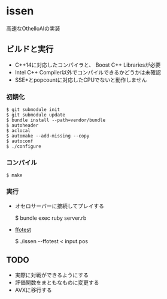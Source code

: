 issen
=====

高速なOthelloAIの実装

## ビルドと実行

- C++14に対応したコンパイラと、 Boost C++ Librariesが必要
- Intel C++ Compiler以外でコンパイルできるかどうかは未確認
- SSE\*とpopcountに対応したCPUでないと動作しません

### 初期化

```
$ git submodule init
$ git submodule update
$ bundle install --path=vendor/bundle
$ autoheader
$ aclocal
$ automake --add-missing --copy
$ autoconf
$ ./configure
```

### コンパイル

    $ make

### 実行

- オセロサーバーに接続してプレイする

    $ bundle exec ruby server.rb

- [ffotest](http://www.radagast.se/othello/ffotest.html)

    $ ./issen --ffotest < input.pos

## TODO

- 実際に対戦ができるようにする
- 評価関数をまともなものに変更する
- AVXに移行する

